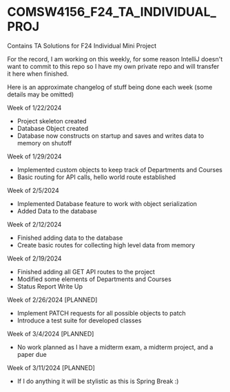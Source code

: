 # COMSW4156_F24_TA_INDIVIDUAL_PROJ
Contains TA Solutions for F24 Individual Mini Project 

For the record, I am working on this weekly, for some reason IntelliJ doesn't want to commit to this repo so I have my own private repo and will transfer it here when finished.

Here is an approximate changelog of stuff being done each week (some details may be omitted)

Week of 1/22/2024
- Project skeleton created
- Database Object created
- Database now constructs on startup and saves and writes data to memory on shutoff

Week of 1/29/2024
- Implemented custom objects to keep track of Departments and Courses
- Basic routing for API calls, hello world route established

Week of 2/5/2024
- Implemented Database feature to work with object serialization
- Added Data to the database

Week of 2/12/2024 
- Finished adding data to the database
- Create basic routes for collecting high level data from memory

Week of 2/19/2024 
- Finished adding all GET API routes to the project
- Modified some elements of Departments and Courses
- Status Report Write Up

Week of 2/26/2024 [PLANNED]
- Implement PATCH requests for all possible objects to patch
- Introduce a test suite for developed classes

Week of 3/4/2024 [PLANNED]
- No work planned as I have a midterm exam, a midterm project, and a paper due

Week of 3/11/2024 [PLANNED]
- If I do anything it will be stylistic as this is Spring Break :)
